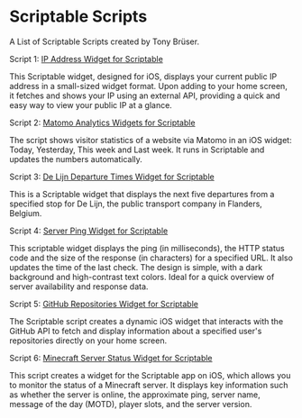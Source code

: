 # Scriptable Scripts
 A List of Scriptable Scripts created by Tony Brüser.

Script 1: [IP Address Widget for Scriptable](https://github.com/404GamerNotFound/Scriptable-show-my-IP-Widget)

This Scriptable widget, designed for iOS, displays your current public IP address in a small-sized widget format. Upon adding to your home screen, it fetches and shows your IP using an external API, providing a quick and easy way to view your public IP at a glance.

Script 2: [Matomo Analytics Widgets for Scriptable](https://github.com/404GamerNotFound/Scriptable-Matomo-IOS-Widgets-Stats)

The script shows visitor statistics of a website via Matomo in an iOS widget: Today, Yesterday, This week and Last week. It runs in Scriptable and updates the numbers automatically.

Script 3: [De Lijn Departure Times Widget for Scriptable](https://github.com/404GamerNotFound/Scriptable-Belgian-public-transport-information)

This is a Scriptable widget that displays the next five departures from a specified stop for De Lijn, the public transport company in Flanders, Belgium.

Script 4: [Server Ping Widget for Scriptable](https://github.com/404GamerNotFound/Scriptable-IP-Ping-Widget-IOS)


This scriptable widget displays the ping (in milliseconds), the HTTP status code and the size of the response (in characters) for a specified URL. It also updates the time of the last check. The design is simple, with a dark background and high-contrast text colors. Ideal for a quick overview of server availability and response data.


Script 5: [GitHub Repositories Widget for Scriptable](https://github.com/404GamerNotFound/Scriptable-GitHub-Info)


The Scriptable script creates a dynamic iOS widget that interacts with the GitHub API to fetch and display information about a specified user's repositories directly on your home screen.


Script 6: [Minecraft Server Status Widget for Scriptable](https://github.com/404GamerNotFound/Scriptable-Minecraft-Server-Status-Widget)

This script creates a widget for the Scriptable app on iOS, which allows you to monitor the status of a Minecraft server. It displays key information such as whether the server is online, the approximate ping, server name, message of the day (MOTD), player slots, and the server version.
